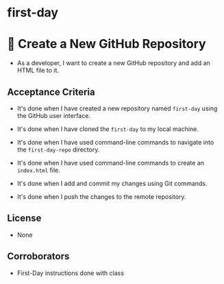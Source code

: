 # first-day
# 📖 Create a New GitHub Repository


* As a developer, I want to create a new GitHub repository and add an HTML file to it.  

## Acceptance Criteria

* It's done when I have created a new repository named `first-day` using the GitHub user interface.

* It's done when I have cloned the `first-day` to my local machine.

* It's done when I have used command-line commands to navigate into the `first-day-repo` directory.

* It's done when I have used command-line commands to create an `index.html` file.

* It's done when I add and commit my changes using Git commands.

* It's done when I push the changes to the remote repository. 

## License
* None

## Corroborators
* First-Day instructions done with class
